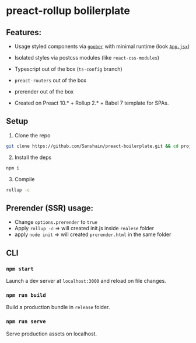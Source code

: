 # preact-rollup bolilerplate



## Features: 

- Usage styled components via [`goober`](https://www.npmjs.com/package/goober) with minimal runtime (look [`App.jsx`](https://github.com/Sanshain/preact-boilerplate/blob/main/source/App.jsx)) 
- Isolated styles via postcss modules (like `react-css-modules`)
- Typescript out of the box (`ts-config` branch)
- `preact-routers` out of the box
- prerender out of the box

- Created on Preact 10.* + Rollup 2.* + Babel 7 template for SPAs.

## Setup

1. Clone the repo
```sh
git clone https://github.com/Sanshain/preact-boilerplate.git && cd project-templates
```

2. Install the deps
```sh
npm i
```

3. Compile
```sh
rollup -c
```


## Prerender (SSR) usage:

- Change `options.prerender` to `true` 
- Apply `rollup -c` => will created init.js inside `realese` folder
- apply `node init` => will created `prerender.html` in the same folder


## CLI

### `npm start`

Launch a dev server at `localhost:3000` and reload on file changes.

### `npm run build`

Build a production bundle in `release` folder.

### `npm run serve`

Serve production assets on localhost.

